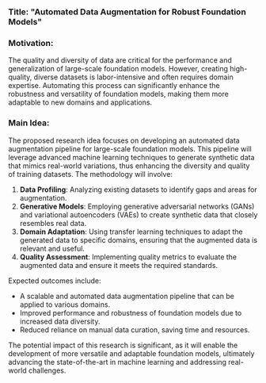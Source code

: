 ### Title: "Automated Data Augmentation for Robust Foundation Models"

### Motivation:
The quality and diversity of data are critical for the performance and generalization of large-scale foundation models. However, creating high-quality, diverse datasets is labor-intensive and often requires domain expertise. Automating this process can significantly enhance the robustness and versatility of foundation models, making them more adaptable to new domains and applications.

### Main Idea:
The proposed research idea focuses on developing an automated data augmentation pipeline for large-scale foundation models. This pipeline will leverage advanced machine learning techniques to generate synthetic data that mimics real-world variations, thus enhancing the diversity and quality of training datasets. The methodology will involve:
1. **Data Profiling**: Analyzing existing datasets to identify gaps and areas for augmentation.
2. **Generative Models**: Employing generative adversarial networks (GANs) and variational autoencoders (VAEs) to create synthetic data that closely resembles real data.
3. **Domain Adaptation**: Using transfer learning techniques to adapt the generated data to specific domains, ensuring that the augmented data is relevant and useful.
4. **Quality Assessment**: Implementing quality metrics to evaluate the augmented data and ensure it meets the required standards.

Expected outcomes include:
- A scalable and automated data augmentation pipeline that can be applied to various domains.
- Improved performance and robustness of foundation models due to increased data diversity.
- Reduced reliance on manual data curation, saving time and resources.

The potential impact of this research is significant, as it will enable the development of more versatile and adaptable foundation models, ultimately advancing the state-of-the-art in machine learning and addressing real-world challenges.